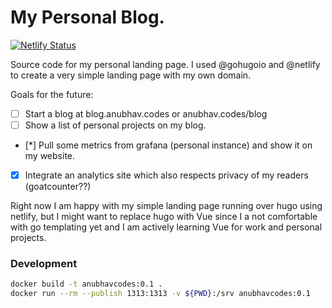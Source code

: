 # My Personal Blog.

[![Netlify Status](https://api.netlify.com/api/v1/badges/692e4513-ae76-420b-9315-99ade1cd53be/deploy-status)](https://app.netlify.com/sites/anubhavcodes/deploys)

Source code for my personal landing page. I used @gohugoio and @netlify to create a very simple landing page with my own domain. 

Goals for the future: 

- [ ]  Start a blog at blog.anubhav.codes or anubhav.codes/blog
- [ ] Show a list of personal projects on my blog.
- [*] Pull some metrics from grafana (personal instance) and show it on my website. 
- [x] Integrate an analytics site which also respects privacy of my readers (goatcounter??)

Right now I am happy with my simple landing page running over hugo using netlify, but I might want to replace hugo with Vue since I a not comfortable with go templating yet and I am actively learning Vue for work and personal projects.

### Development

```bash
docker build -t anubhavcodes:0.1 .
docker run --rm --publish 1313:1313 -v ${PWD}:/srv anubhavcodes:0.1
```